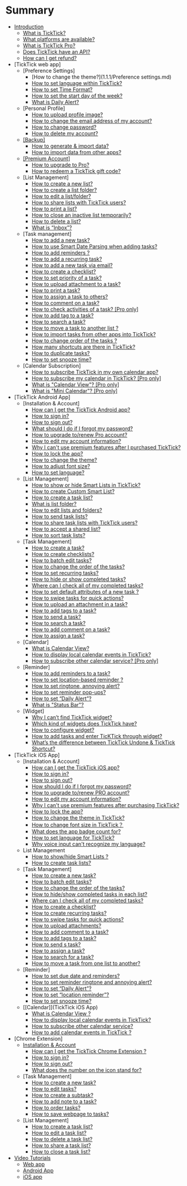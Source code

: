 # Summary

* [Introduction](README.md)
   * [What is TickTick?](what_is_ticktick.md)
   * [What platforms are available?](which_device_is_needed_to_use_ticktick.md)
   * [What is TickTick Pro?](is_ticktick_free.md)
   * [Does TickTick have an API?](does_ticktick_have_an_api.md)
   * [How can I get refund?](how_can_i_get_refund.md)
* [TickTick web app]
   * [Preference Settings]
       * [How to change the  theme?](1.1.1/Preference settings.md)
       * [How to set language within TickTick?](how_to_set_language_in_ticktick.md)
       * [How to set Time Format?](ticktick_web_app/how_to_set_time_format.md)
       * [How to set the start day of the week?](ticktick_web_app/how_to_set_the_start_of_week.md)
       * [What is Daily Alert?](ticktick_web_app/how_to_set_daily_alert_time.md)
   * [Personal Profile]
       * [How to upload profile image?](ticktick_web_app/how_to_upload_your_profile_image.md)
       * [How to change the email address of my account?](ticktick_web_app/how_to_change_the_email_address_of_your_account.md)
       * [How to change password?](ticktick_web_app/how_to_change_password.md)
       * [How to delete my account?](ticktick_web_app/how_to_delete_your_account.md)
   * [[Backup]]([backup])
       * [How to generate & import data?](how_to_generate_&_import_data.md)
       * [How to import data from other apps?](how_to_import_data_from_other_apps.md)
   * [[Premium Account]]([premium_account].md)
       * [How to upgrade to Pro?](how_to_upgrade_to_pro.md)
       * [How to redeem a TickTick gift code?](how_to_redeem_a_ticktick_gift_code.md)
   * [List Management]
       * [How to create a new list?](ticktick_web_app/how_to_add_a_new_list.md)
       * [How to create a list folder?](how_to_create_a_list_folder.md)
       * [How to edit a list/folder?](ticktick_web_app/how_to_edit_lists.md)
       * [How to share lists with TickTick users?](ticktick_web_app/how_to_share_lists.md)
       * [How to print a list?](ticktick_web_app/how_to_print_a_list.md)
       * [How to close an inactive list temporarily?](ticktick_web_app/how_to_close_a_list.md)
       * [How to delete a list?](ticktick_web_app/how_to_delete_a_list.md)
       * [What is “Inbox”?](ticktick_web_app/what_is_inbox.md)
   * [Task management]
       * [How to add a new task?](ticktick_web_app/)
       * [How to use Smart Date Parsing when adding tasks?](how_to_use_smart_date_parsing_when_adding_tasks.md)
       * [How to add reminders ?](how_to_add_reminders.md)
       * [How to add a recurring task?](ticktick_web_app/how_to_add_a_recurring_task.md)
       * [How to add a new task via email?](ticktick_web_app/how_to_add_a_new_via_email.md)
       * [How to create a checklist?](ticktick_web_app/how_to_create_checklist.md)
       * [How to set priority of a task?](ticktick_web_app/how_to_set_priority_of_a_task.md)
       * [How to upload attachment to a task?](ticktick_web_app/how_to_upload_attachment_to_a_task.md)
       * [How to print a task?](ticktick_web_app/how_to_print_a_task.md)
       * [How to assign a task to others?](ticktick_web_app/how_to_assign_a_task_to_others.md)
       * [How to comment on a task?](ticktick_web_app/how_to_comment_on_a_task.md)
       * [How to check activities of a task? [Pro only]](ticktick_web_app/how_to_check_revision_history_of_a_task.md)
       * [How to add tag to a task?](ticktick_web_app/how_to_add_tag_to_a_task.md)
       * [How to search a task?](ticktick_web_app/how_to_search_a_task.md)
       * [How to move a task to another list ?](ticktick_web_app/how_to_move_a_task_in_another_list.md)
       * [How to import tasks from other apps into TickTick?](ticktick_web_app/how_to_import_tasks_from_other_apps_into_ticktick.md)
       * [How to change order of the tasks ?](ticktick_web_app/how_to_change_order_of_tasks.md)
       * [How many shortcuts are there in TickTick?](ticktick_web_app/how_many_shortcuts_are_there_in_ticktick.md)
       * [How to duplicate tasks?](how_to_duplicate_tasks.md)
       * [How to set snooze time?](how_to_set_snooze_time.md)
   * [Calendar Subscription]
       * [How to subscribe TickTick in my own calendar app?](ticktick_web_app/how_to_subscribe_ticktick_in_my_own_calendar_app.md)
       * [How to subscribe my calendar in TickTick? [Pro only]](ticktick_web_app/how_to_subscribe_my_calendar_in_ticktick.md)
       * [What is "Calendar View"? [Pro only]](ticktick_web_app/what_is_calendar_view.md)
       * [What is "Mini Calendar"? [Pro only]](ticktick_web_app/what_is_mini_calendar.md)
* [TickTick Android App]
   * [Installation & Account]
       * [How can I get the TickTick Android app?](android_app/1_how_can_i_get_the_ticktick_android_app.md)
       * [How to sign in?](android_app/2_how_to_sign_in.md)
       * [How to sign out?](android_app/3_how_to_sign_out.md)
       * [What should I do if I forgot my password?](android_app/4_how_should_i_do_if_i_forgot_my_password.md)
       * [How to upgrade to/renew Pro account?](android_app/5_how_to_upgrade_torenew_pro_account.md)
       * [How to edit my account information?](android_app/how_to_edit_my_account_information.md)
       * [Why I can't use premium features after I purchased TickTick?](android_app/how_should_i_do_if_i_still_cant_use_premium_features_after_i_purchase_ticktick.md)
       * [How to lock the app?](android_app/6_how_to_lock_the_app.md)
       * [How to change the theme?](android_app/7_how_to_choose_app_theme.md)
       * [How to adjust font size?](android_app/how_to_change_font_size.md)
       * [How to set language?](how_to_set_language.md)
   * [List Management]
       * [How to show or hide Smart Lists  in TickTick?](android_app/how_many_default_lists_are_there_in_ticktick.md)
       * [How to create Custom Smart List?](how_to_create_custom_smart_list.md)
       * [How to create a task list?](android_app/1_how_to_create_a_task_list.md)
       * [What is list folder?](how_to_create_list_folders.md)
       * [How to edit lists and folders?](android_app/2_how_to_editrenamedelete_a_task_list.md)
       * [How to send task lists?](how_to_send_task_lists.md)
       * [How to share task lists with TickTick users?](android_app/4_how_to_share_a_task_list.md)
       * [How to accept a shared list?](android_app/how_to_accept_lists_from_others.md)
       * [How to sort task lists?](android_app/5_how_to_change_the_order_of_task_lists.md)
   * [Task Management]
       * [How to create a task?](android_app/1_how_to_create_a_new_task.md)
       * [How to create checklists?](android_app/how_to_create_checklists_in_a_subtask.md)
       * [How to batch edit tasks?](android_app/2_how_to_batch_edit_tasks.md)
       * [How to change the order of the tasks?](android_app/3_how_to_change_the_order_of_tasks.md)
       * [How to set recurring tasks?](android_app/how_to_set_recurring_tasks.md)
       * [How to hide or show completed tasks?](android_app/4_how_to_archive_tasks.md)
       * [Where can I check all of my completed tasks?](android_app/11_how_to_check_completed_tasks.md)
       * [How to set default attributes of a new task ?](android_app/7_how_to_set_default_due_date_for_new_task.md)
       * [How to swipe tasks for quick actions?](android_app/8_how_to_swipe_tasks_for_quick_actions.md)
       * [How to upload an attachment in a task?](android_app/10_how_to_upload_attachment.md)
       * [How to add tags to a task?](android_app/12_how_to_add_tags_to_a_task.md)
       * [How to send a task?](how_to_send_a_task.md)
       * [How to search a task?](android_app/how_to_search_a_task.md)
       * [How to add comment on a task?](android_app/13how_to_add_comment_on_a_task.md)
       * [How to assign a task?](android_app/how_to_assign_a_task_list.md)
   * [Calendar]
       * [What is Calendar View?](what_is_calendar_view.md)
       * [How to display local calendar events in TickTick?](android_app/1_how_to_display_local_calendar_events_in_ticktick.md)
       * [How to subscribe other calendar service? [Pro only]](android_app/3_how_to_subscribe_other_calendar_service.md)
   * [Reminder]
       * [How to add reminders to a task?](android_app/1_how_to_set_due_date_&_reminder_for_a_task.md)
       * [How to set location-based reminder ?](android_app/3_how_to_set_location_reminder.md)
       * [How to set ringtone, annoying alert?](android_app/6_how_to_change_the_ringtone.md)
       * [How to set reminder pop-ups?](android_app/4_how_should_i_do_if_i_dont_want_the_reminder_pop-up.md)
       * [How to set “Daily Alert”?](android_app/7_how_to_set_daily_alert.md)
       * [What is "Status Bar"?](android_app/8_how_to_enable_reminder_in_status_bar.md)
   * [Widget]
       * [Why I can’t find TickTick widget?](android_app/1_why_i_cant_find_ticktick_widget.md)
       * [Which kind of widgets does TickTick have?](android_app/2_which_kind_of_widgets_does_ticktick_have.md)
       * [How to configure widget?](android_app/3_how_to_configure_widget.md)
       * [How to add tasks and enter TicKTick through widget?](android_app/how_to_add_tasks_and_enter_ticktick_through_widget.md)
       * [What’s the difference between TickTick Undone & TickTick Shortcut?](whats_the_difference_between_ticktick_undone_&_ticktick_shortcut.md)
* [TickTick iOS App]
   * [Installation & Account]
       * [How can I get the TickTick iOS app?](ios_app/1_how_can_i_get_the_ticktick_iphone_app.md)
       * [How to sign in?](ios_app/2_how_to_sign_in.md)
       * [How to sign out?](ios_app/3_how_to_sign_out.md)
       * [How should I do if I forgot my password?](ios_app/4_how_should_i_do_if_i_forgot_my_password.md)
       * [How to upgrade to/renew PRO account?](ios_app/5_how_to_upgrade_torenew_pro_account.md)
       * [How to edit my account information?](ios_app/how_to_edit_my_account_information.md)
       * [Why I can't use premium features after purchasing TickTick?](ios_app/how_should_i_do_if_i_still_cant_use_premium_features_after_i_purchase_ticktick.md)
       * [How to lock the app?](ios_app/how_to_lock_the_app.md)
       * [How to change the theme in TickTick?]([installation_&_account].md)
       * [How to change font size in TickTick？](ios_app/how_to_change_language_and_font_size_in_ticktick.md)
       * [What does the app badge count for?](ios_app/what_does_the_app_badge_count_for.md)
       * [How to set language for TickTick?](how_to_set_language_for_ticktick.md)
       * [Why voice input can't recognize my language?](why_voice_input_cant_recognize_my_language.md)
   * List Management
       * [How to show/hide Smart Lists ?](how_to_showhide_smart_lists.md)
       * [How to create task lists?](how_to_create_task_lists.md)
   * [Task Management]
       * [How to create a new task?](ios_app/1how_to_create_a_new_task_md.md)
       * [How to batch edit tasks?](ios_app/2_how_to_batch_edit_tasks.md)
       * [How to change the order of the tasks?](ios_app/3_how_to_change_the_order_of_tasks.md)
       * [How to hide/show completed tasks in each list?](ios_app/4_how_to_archive_tasks.md)
       * [Where can I check all of my completed tasks?](ios_app/how_can_i_check_completed_tasks.md)
       * [How to create a checklist?](ios_app/5_how_to_create_checklist.md)
       * [How to create recurring tasks?](ios_app/how_to_create_recurring_tasks.md)
       * [How to swipe tasks for quick actions?](ios_app/6_how_to_swipe_tasks_for_quick_actions.md)
       * [How to upload attachments?](ios_app/7_how_to_upload_attachment.md)
       * [How to add comment to a task?](ios_app/8_how_to_add_comment_to_a_task.md)
       * [How to add tags to a task?](ios_app/9how_to_add_tags_to_a_task.md)
       * [How to send s task?](how_to_send_s_task.md/task_management.md)
       * [How to assign a task?](ios_app/how_to_assign_tasks_to_others.md)
       * [How to search for a task?](ios_app/how_to_search_for_a_task.md)
       * [How to move a task from one list to another?](how_to_move_a_task_from_one_list_to_another.md)
   * [Reminder]
       * [How to set due date and  reminders?](ios_app/1_how_to_set_due_date_&_reminder_for_a_task.md)
       * [How to set reminder ringtone and annoying alert?](how_to_set_ringtone_for_reminders.md)
       * [How to set “Daily Alert”?](ios_app/4_how_to_set_daily_alert.md)
       * [How to set “location reminder”?](ios_app/5_how_to_set_location_reminder.md)
       * [How to set snooze time?](how_to_set_custom_snooze_time.md)
   * [[Calendar]](TickTick iOS App)
       * [What is Calendar View ?](what_is_calendar_view_used_for.md)
       * [How to display local calendar events in TickTick?](ios_app/1_how_to_display_local_calendar_events_in_ticktick.md)
       * [How to subscribe other calendar service?](ios_app/3_how_to_subscribe_other_calendar_service.md)
       * [How to add calendar events in TickTick ?](ios_app/2_how_to_add_calendar_events_in_ticktick.md)
* [Chrome Extension]
   * [Installation & Account](chrome_extension_app/installation_&_account.md)
       * [How can I get the TickTick Chrome Extension ?](chrome_extension_app/1_how_can_i_get_the_ticktick_chrome_extension_app.md)
       * [How to sign in?](chrome_extension_app/2_how_to_sign_in.md)
       * [How to sign out?](chrome_extension_app/3_how_to_sign_out.md)
       * [What does the number on the icon stand for?](chrome_extension_app/4_what_does_the_number_on_the_icon_stand_for.md)
   * [Task Management]
       * [How to create a new task?](chrome_extension_app/1_how_to_create_a_new_task.md)
       * [How to edit tasks?](chrome_extension_app/2_how_to_edit_tasks.md)
       * [How to create a subtask?](chrome_extension_app/3_how_to_create_a_subtask.md)
       * [How to add note to a task?](chrome_extension_app/4_how_to_add_note_to_a_task.md)
       * [How to order tasks?](chrome_extension_app/5_how_to_order_tasks.md)
       * [How to save webpage to tasks?](chrome_extension_app/6_how_to_save_webpage_to_tasks.md)
   * [List Management]
       * [How to create a task list?](chrome_extension_app/1_how_to_create_a_task_list.md)
       * [How to edit a task list?](chrome_extension_app/2_how_to_edit_a_task_list.md)
       * [How to delete a task list?](chrome_extension_app/3_how_to_delete_a_task_list.md)
       * [How to share a task list?](chrome_extension_app/4_how_to_share_a_task_list.md)
       * [How to close a task list?](chrome_extension_app/5_how_to_close_a_task_list.md)
* [Video Tutorials](video_tutorials/README.md)
   * [Web app](video_tutorials/web_app.md)
   * [Android App](video_tutorials/android_app.md)
   * [iOS app](video_tutorials/ios_app.md)

